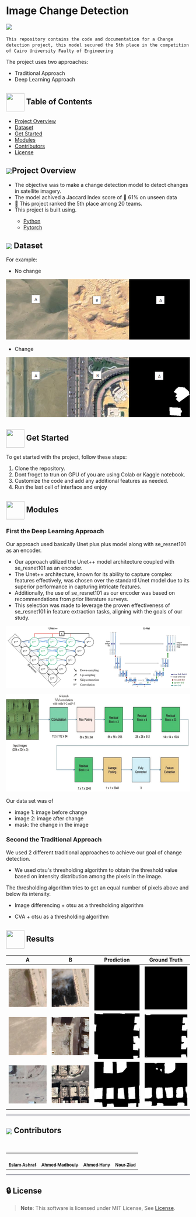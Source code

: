 # Image Change Detection

<img src="https://i.giphy.com/Ym5Urkj7ReOdCcxLud.webp"/>

    This repository contains the code and documentation for a Change detection project, this model secured the 5th place in the competition of Cairo University Faulty of Engineering

The project uses two approaches:

- Traditional Approach
- Deep Learning Approach


## <img align= center width=50px height=50px src="https://user-images.githubusercontent.com/71986226/154075883-2a5679d2-b411-448f-b423-9565babf35aa.gif"> Table of Contents
- <a href ="#Overview">Project Overview</a>
- <a href ="#dataset">Dataset</a>
- <a href ="#started"> Get Started</a>
- <a href ="#modules"> Modules</a>
- <a href ="#contributors">Contributors</a>
- <a href ="#license">License</a>

## <img align="center"  height =50px src="https://i.giphy.com/VDdh2wgmzsXAc7FCd7.webp">Project Overview <a id = "Overview"></a>
<ul>
<li>The objective was to make a change detection model to detect changes in satellite imagery.</li>
<li>The model achived a Jaccard Index score of 🚀 61% on unseen data</li>

<li>🎉 This project ranked the 5th place among 20 teams.</li>
<li>This project is built using. </li>
<ul>
<li><a href="https://www.python.org/">Python</a></li>
<li><a href="https://pytorch.org/">Pytorch</a></li>
</ul>
</ul>

## <img align="center"  height =50px src="https://user-images.githubusercontent.com/71986226/154076110-1233d7a8-92c2-4d79-82c1-30e278aa518a.gif"> Dataset <a id = "dataset"></a>

For example:

- No change

![nochange](images/image.png)
- Change

![change](images/image-2.png)

## <img  align= center width=50px height=50px src="https://c.tenor.com/HgX89Yku5V4AAAAi/to-the-moon.gif"> Get Started <a id = "started"></a>

To get started with the project, follow these steps:

1. Clone the repository.
2. Dont froget to trun on GPU of you are using Colab or Kaggle notebook.
3. Customize the code and add any additional features as needed.
4. Run the last cell of interface and enjoy

## <img  align= center width=50px height=50px src="https://cdn.pixabay.com/animation/2022/07/31/06/27/06-27-17-124_512.gif"> Modules <a id ="modules"></a>

### First the Deep Learning Approach

Our approach used basically Unet plus plus model along with se_resnet101 as an encoder.

- Our approach utilized the Unet++ model architecture coupled with se_resnet101 as an encoder.
- The Unet++ architecture, known for its ability to capture complex features effectively, was chosen over the standard Unet model due to its superior performance in capturing intricate features.
- Additionally, the use of se_resnet101 as our encoder was based on recommendations from prior literature surveys.
- This selection was made to leverage the proven effectiveness of se_resnet101 in feature extraction tasks, aligning with the goals of our study.

![alt text](images/image-3.png)

![alt text](images/image-4.png)

Our data set was of

- image 1: image before change
- image 2: image after change
- mask: the change in the image

### Second the Traditional Approach

We used 2 different traditional approaches to achieve our goal of change detection.

- We used otsu's thresholding algorithm to obtain the threshold value based on intensity distribution among the pixels in the image.

The thresholding algorithm tries to get an equal number of pixels above and below its intensity.

- Image differencing + otsu as a thresholding algorithm

- CVA + otsu as a thresholding algorithm

## <img  align= center width=50px height=50px src="https://i.giphy.com/Aq0avaGWjUzo5RVmj0.webp"> Results <a id ="results"></a>

<table >
<thead>
    <tr>
      <th style="text-align:center;">A</th>
      <th style="text-align:center;">B</th>
      <th style="text-align:center;">Prediction</th>
      <th style="text-align:center;">Ground Truth</th>
    </tr>
  </thead>
  <tr>
        <td align="center"><img src="./results/A/0074.png" width="150px;" alt="A"/><br /></td>
        <td align="center"><img src="./results/B/0074.png" width="150px;" alt="A"/><br /></td>
        <td align="center"><img src="./results/ground truth/0074.png" width="150px;" alt="A"/><br /></td>
        <td align="center"><img src="./results/predictions/0074.png" width="150px;" alt="A"/><br /></td>
  </tr>
  <tr>
        <td align="center"><img src="./results/A/0104.png" width="150px;" alt="A"/><br /></td>
        <td align="center"><img src="./results/B/0104.png" width="150px;" alt="A"/><br /></td>
        <td align="center"><img src="./results/ground truth/0104.png" width="150px;" alt="A"/><br /></td>
        <td align="center"><img src="./results/predictions/0104.png" width="150px;" alt="A"/><br /></td>
  </tr>
  <tr>
        <td align="center"><img src="./results/A/0572.png" width="150px;" alt="A"/><br /></td>
        <td align="center"><img src="./results/B/0572.png" width="150px;" alt="A"/><br /></td>
        <td align="center"><img src="./results/ground truth/0572.png" width="150px;" alt="A"/><br /></td>
        <td align="center"><img src="./results/predictions/0572.png" width="150px;" alt="A"/><br /></td>
  </tr>
</table>


<hr style="background-color: #4b4c60"></hr>
<a id ="Contributors"></a>

## <img align="center"  height =60px src="https://user-images.githubusercontent.com/63050133/156777293-72a6e681-2582-4a9d-ad92-09d1181d47c7.gif"> Contributors <a id ="contributors"></a>

<br>
<table >
  <tr>
        <td align="center"><a href="https://github.com/EslamAsHhraf"><img src=https://avatars.githubusercontent.com/u/71986226?v=4" width="150px;" alt=""/><br /><sub><b>Eslam Ashraf</b></sub></a><br /></td>
        <td align="center"><a href="https://github.com/ahmedmadbouly186"><img src=https://avatars.githubusercontent.com/u/66012617?v=4" width="150px;" alt=""/><br /><sub><b>Ahmed Madbouly</b></sub></a><br /></td>
        <td align="center"><a href="https://github.com/Ahmed-H300"><img src="https://avatars.githubusercontent.com/u/67925988?v=4" width="150px;" alt=""/><br /><sub><b>Ahmed Hany</b></sub></a><br /></td>
        <td align="center"><a href="https://github.com/nouralmulhem"><img src=https://avatars.githubusercontent.com/u/76218033?v=4" width="150px;" alt=""/><br /><sub><b>Nour Ziad</b></sub></a><br/></td>

  </tr>
</table>

<hr style="background-color: #4b4c60"></hr>

<a id ="License"></a>

## 🔒 License <a id ="license"></a>

> **Note**: This software is licensed under MIT License, See [License](https://github.com/nouralmulhem/Image-Change-Detection/blob/main/LICENSE).

